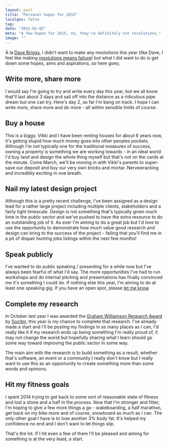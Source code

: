 ```yaml
---
layout: post
title: "Personal hopes for 2015"
localgov: false
tag:
date: "2015-01-02"
meta: "A few hopes for 2015, no, they're definitely not resolutions."
image: ""
---
```


À la [Dave Briggs](http://davebriggs.io/), I didn't want to make any resolutions this year (like Dave, I feel like making [resolutions means failure](http://davebriggs.io/personal-hopes-2015/)) but what I did want to do is get down some hopes, aims and aspirations, so here goes;

## Write more, share more

I would say I'm going to try and write every day this year, but we all know that'll last about 3 days and sail off into the distance as a ridiculous pipe dream but one can try. Here's day 2, so far I'm bang on track. I hope I can write more, share more and do more - all within sensible limits of course.

## Buy a house

This is a biggy. Vikki and I have been renting houses for about 6 years now, it's getting stupid how much money goes into other peoples pockets. Although I'm not typically one for the traditional measures of success, owning a property is something we are working towards - in an ideal world I'd buy land and design the whole thing myself but that's not on the cards at the minute. Come March, we'll be moving in with Vikki's parents to super-save our deposit and buy our very own bricks and mortar. Nervewracking and incredibly exciting in one breath.

## Nail my latest design project

Although this is a pretty recent challenge, I've been assigned as a design lead for a rather large project including multiple clients, stakeholders and a fairly tight timescale. Design is not something that's typically given much time in the public sector and we've pushed to have the extra resource to do an outstanding job of it. As ever I'm aiming to do a great job but I'd love to use the opportunity to demonstrate how much value good research and design can bring to the success of the project - failing that you'll find me in a pit of dispair hunting jobs listings within the next few months!

## Speak publicly

I've wanted to do public speaking / presenting for a while now but I've always been fearful of what I'd say. The more opportunities I've had to run workshops and do internal pitching and presentations has finally convinced me it's something I could do. If nothing else this year, I'm aiming to do at least one speaking gig. If you have an open spot, please [let me know](http://twitter.com/danblundell)

## Complete my research

In October last year I was awarded the [Graham Williamson Research Award](/2014/11/graham-williamson-research-award/) by [Socitm](http://www.socitm.net), this year is my chance to complete that research. I've already made a start and I'll be posting my findings in as many places as I can, I'd really like it if my research ends up being something I'm really proud of, it may not change the world but hopefully sharing what I learn should go some way toward improving the public sector in some way.

The main aim with the research is to build something as a result, whether that's software, an event or a community I really don't know but I really want to use this as an opportunity to create something more than some words and opinions.

## Hit my fitness goals

I spent 2014 trying to get back to some sort of reasonable state of fitness and lost a stone and a half in the process. Now that I'm stronger and fitter, I'm hoping to give a few more things a go - wakeboarding, a half marathon, get back on my bike more and of course, snowboard as much as I can. The only other goal I have is to lose another 3% body fat. It's helped my confidence no end and I don't want to let things slip.

That's the lot. If I hit even a few of them I'll be pleased and aiming for something is at the very least, a start. 
